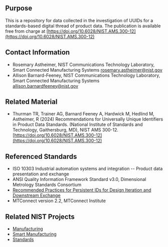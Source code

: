 ## Purpose
This is a repository for data collected in the investigation of UUIDs for a standards-based digital thread of product data. The publication is available free from charge at [https://doi.org/10.6028/NIST.AMS.300-12](https://doi.org/10.6028/NIST.AMS.300-12)

## Contact Information
- Rosemary Astheimer, NIST Communications Technology Laboratory, Smart Connected Manufacturing Systems rosemary.astheimer@nist.gov
- Allison Barnard-Feeney, NIST Communications Technology Laboratory, Smart Connected Manufacturing Systems allison.barnardfeeney@nist.gov

## Related Material
- Thurman TR, Trainer AG, Barnard Feeney A, Hardwick M, Hedlind M, Astheimer, R (2024) Recommendations for Universally Unique Identifiers in Product Data Standards. (National Institute of Standards and Technology, Gaithersburg, MD), NIST AMS 300-12.[https://doi.org/10.6028/NIST.AMS.300-12](https://doi.org/10.6028/NIST.AMS.300-12)

## Referenced Standards
- ISO 10303 Industrial automation systems and integration -- Product data presentation and exchange
- ANSI Quality Information Framework Standard v3.0, Dimensional Metrology Standards Consortium
- [Recommended Practices for Persistent IDs for Design Iteration and Downstream Exchange](https://www.mbx-if.de/documents/rec_pracs_PID_v1.pdf)
- MTConnect version 2.2, MTConnect Institute

## Related NIST Projects
- [Manufacturing](https://www.nist.gov/manufacturing)
- [Smart Manufacturing](https://www.nist.gov/smart-manufacturing)
- [Standards](https://www.nist.gov/documentary-standards)

<!-- References -->

[18f-guide]: https://github.com/18F/open-source-guide/blob/18f-pages/pages/making-readmes-readable.md
[cornell-meta]: https://data.research.cornell.edu/content/readme
[gh-cdo]: https://docs.github.com/en/repositories/managing-your-repositorys-settings-and-features/customizing-your-repository/about-code-owners
[gh-mdn]: https://github.github.com/gfm/
[gh-nst]: https://github.com/usnistgov
[gh-odi]: https://odiwiki.nist.gov/ODI/GitHub.html
[gh-osr]: https://github.com/usnistgov/opensource-repo/
[gh-ost]: https://github.com/orgs/usnistgov/teams/opensource-team
[gh-rob]: https://odiwiki.nist.gov/pub/ODI/GitHub/GHROB.pdf
[gh-tpl]: https://github.com/usnistgov/carpentries-development/discussions/3
[li-bsd]: https://opensource.org/licenses/bsd-license
[li-gpl]: https://opensource.org/licenses/gpl-license
[li-mit]: https://opensource.org/licenses/mit-license
[nist-code]: https://code.nist.gov
[nist-disclaimer]: https://www.nist.gov/open/license
[nist-s-1801-02]: https://inet.nist.gov/adlp/directives/review-data-intended-publication
[nist-open]: https://www.nist.gov/open/license#software
[wk-rdm]: https://en.wikipedia.org/wiki/README

